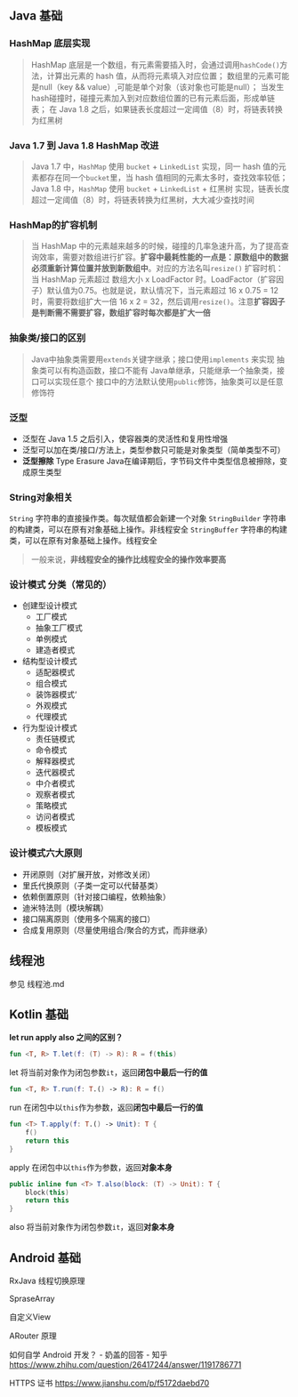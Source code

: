 ## Java 基础

### HashMap 底层实现
> HashMap 底层是一个数组，有元素需要插入时，会通过调用`hashCode()`方法，计算出元素的 hash 值，从而将元素填入对应位置；
> 数组里的元素可能是null（key && value）,可能是单个对象（该对象也可能是null）；
> 当发生hash碰撞时，碰撞元素加入到对应数组位置的已有元素后面，形成单链表；
> 在 Java 1.8 之后，如果链表长度超过一定阈值（8）时，将链表转换为红黑树

### Java 1.7 到 Java 1.8 HashMap 改进
> Java 1.7 中，`HashMap` 使用 `bucket` + `LinkedList` 实现，同一  hash 值的元素都存在同一个`bucket`里，当 hash 值相同的元素太多时，查找效率较低；Java 1.8 中，`HashMap` 使用 `bucket` + `LinkedList` + 红黑树 实现，链表长度超过一定阈值（8）时，将链表转换为红黑树，大大减少查找时间

### HashMap的扩容机制
> 当 HashMap 中的元素越来越多的时候，碰撞的几率急速升高，为了提高查询效率，需要对数组进行扩容。**扩容中最耗性能的一点是：原数组中的数据必须重新计算位置并放到新数组中**。对应的方法名叫`resize()`
> 扩容时机：当 HashMap 元素超过 数组大小 x LoadFactor 时。LoadFactor（扩容因子）默认值为0.75。也就是说，默认情况下，当元素超过 16 x 0.75 = 12 时，需要将数组扩大一倍 16 x 2 = 32，然后调用`resize()`。注意**扩容因子是判断需不需要扩容，数组扩容时每次都是扩大一倍**

### 抽象类/接口的区别
> Java中抽象类需要用`extends`关键字继承；接口使用`implements` 来实现
> 抽象类可以有构造函数，接口不能有
> Java单继承，只能继承一个抽象类，接口可以实现任意个
> 接口中的方法默认使用`public`修饰，抽象类可以是任意修饰符

### 泛型
- 泛型在 Java 1.5 之后引入，使容器类的灵活性和复用性增强
- 泛型可以加在类/接口/方法上，类型参数只可能是对象类型（简单类型不可）
- **泛型擦除** Type Erasure Java在编译期后，字节码文件中类型信息被擦除，变成原生类型

### String对象相关

`String` 字符串的直接操作类。每次赋值都会新建一个对象
`StringBuilder` 字符串的构建类，可以在原有对象基础上操作。非线程安全
`StringBuffer` 字符串的构建类，可以在原有对象基础上操作。线程安全

> 一般来说，**非线程安全的操作比线程安全的操作效率要高**

### 设计模式 分类（常见的）
- 创建型设计模式
	- 工厂模式
	- 抽象工厂模式
	- 单例模式
	- 建造者模式
- 结构型设计模式
	- 适配器模式
	- 组合模式
	- 装饰器模式‘
	- 外观模式
	- 代理模式
- 行为型设计模式
	- 责任链模式
	- 命令模式
	- 解释器模式
	- 迭代器模式
	- 中介者模式
	- 观察者模式
	- 策略模式
	- 访问者模式
	- 模板模式

### 设计模式六大原则
- 开闭原则（对扩展开放，对修改关闭）
- 里氏代换原则（子类一定可以代替基类）
- 依赖倒置原则（针对接口编程，依赖抽象）
- 迪米特法则（模块解耦）
- 接口隔离原则（使用多个隔离的接口）
- 合成复用原则（尽量使用组合/聚合的方式，而非继承）
	
## 线程池

参见 线程池.md

## Kotlin 基础

**let run apply also 之间的区别？**

```kotlin
fun <T, R> T.let(f: (T) -> R): R = f(this)
```
let 将当前对象作为闭包参数`it`，返回**闭包中最后一行的值**
```kotlin
fun <T, R> T.run(f: T.() -> R): R = f()
```
run 在闭包中以`this`作为参数，返回**闭包中最后一行的值**
```kotlin
fun <T> T.apply(f: T.() -> Unit): T { 
	f() 
	return this 
}
```
apply 在闭包中以`this`作为参数，返回**对象本身**
```kotlin
public inline fun <T> T.also(block: (T) -> Unit): T { 
	block(this)
	return this 
}
```
also 将当前对象作为闭包参数`it`，返回**对象本身**

## Android 基础

RxJava 线程切换原理

SpraseArray

自定义View

ARouter 原理

如何自学 Android 开发？ - 奶盖的回答 - 知乎
https://www.zhihu.com/question/26417244/answer/1191786771

HTTPS 证书
https://www.jianshu.com/p/f5172daebd70


